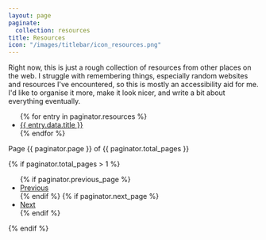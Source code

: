 ```yaml
---
layout: page
paginate:
  collection: resources
title: Resources
icon: "/images/titlebar/icon_resources.png"
---
```


Right now, this is just a rough collection of resources from other places on the web. I struggle with remembering things, especially random websites and resources I've encountered, so this is mostly an accessibility aid for me. I'd like to organise it more, make it look nicer, and write a bit about everything eventually.

<ul>
  {% for entry in paginator.resources %}
    <li>
      <a href="{{ entry.relative_url }}">{{ entry.data.title }}</a>
    </li>
  {% endfor %}
</ul>

<div class="pagination">
  <div class="pagination-number">
    Page {{ paginator.page }} of {{ paginator.total_pages }}
  </div>

  {% if paginator.total_pages > 1 %}
    <ul class="pagination-controls">
      {% if paginator.previous_page %}
        <li>
          <a href="{{ paginator.previous_page_path }}">Previous</a>
        </li>
      {% endif %}
      {% if paginator.next_page %}
        <li>
          <a href="{{ paginator.next_page_path }}">Next</a>
        </li>
      {% endif %}
    </ul>
  {% endif %}
</div>